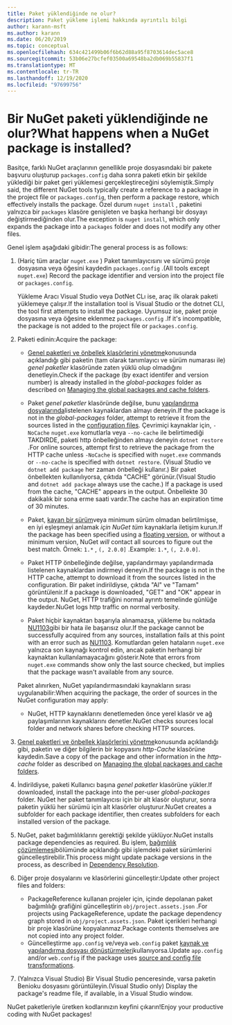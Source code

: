```yaml
---
title: Paket yüklendiğinde ne olur?
description: Paket yükleme işlemi hakkında ayrıntılı bilgi
author: karann-msft
ms.author: karann
ms.date: 06/20/2019
ms.topic: conceptual
ms.openlocfilehash: 634c421499b06f6b62d88a95f8703614dec5ace8
ms.sourcegitcommit: 53b06e27bcfef03500a69548ba2db069b55837f1
ms.translationtype: MT
ms.contentlocale: tr-TR
ms.lasthandoff: 12/19/2020
ms.locfileid: "97699756"
---
```

# <a name="what-happens-when-a-nuget-package-is-installed"></a><span data-ttu-id="b532a-103">Bir NuGet paketi yüklendiğinde ne olur?</span><span class="sxs-lookup"><span data-stu-id="b532a-103">What happens when a NuGet package is installed?</span></span>

<span data-ttu-id="b532a-104">Basitçe, farklı NuGet araçlarının genellikle proje dosyasındaki bir pakete başvuru oluşturup `packages.config` daha sonra paketi etkin bir şekilde yüklediği bir paket geri yüklemesi gerçekleştireceğini söylemiştik.</span><span class="sxs-lookup"><span data-stu-id="b532a-104">Simply said, the different NuGet tools typically create a reference to a package in the project file or `packages.config`, then perform a package restore, which effectively installs the package.</span></span> <span data-ttu-id="b532a-105">Özel durum `nuget install` , paketini yalnızca bir `packages` klasöre genişleten ve başka herhangi bir dosyayı değiştirmediğinden olur.</span><span class="sxs-lookup"><span data-stu-id="b532a-105">The exception is `nuget install`, which only expands the package into a `packages` folder and does not modify any other files.</span></span>

<span data-ttu-id="b532a-106">Genel işlem aşağıdaki gibidir:</span><span class="sxs-lookup"><span data-stu-id="b532a-106">The general process is as follows:</span></span>

1. <span data-ttu-id="b532a-107">(Hariç tüm araçlar `nuget.exe` ) Paket tanımlayıcısını ve sürümü proje dosyasına veya öğesini kaydedin `packages.config` .</span><span class="sxs-lookup"><span data-stu-id="b532a-107">(All tools except `nuget.exe`) Record the package identifier and version into the project file or `packages.config`.</span></span>

   <span data-ttu-id="b532a-108">Yükleme Aracı Visual Studio veya DotNet CLı ise, araç ilk olarak paketi yüklemeye çalışır.</span><span class="sxs-lookup"><span data-stu-id="b532a-108">If the installation tool is Visual Studio or the dotnet CLI, the tool first attempts to install the package.</span></span> <span data-ttu-id="b532a-109">Uyumsuz ise, paket proje dosyasına veya öğesine eklenmez `packages.config` .</span><span class="sxs-lookup"><span data-stu-id="b532a-109">If it's incompatible, the package is not added to the project file or `packages.config`.</span></span>

2. <span data-ttu-id="b532a-110">Paketi edinin:</span><span class="sxs-lookup"><span data-stu-id="b532a-110">Acquire the package:</span></span>
   - <span data-ttu-id="b532a-111">[Genel paketleri ve önbellek klasörlerini yönetme](../consume-packages/managing-the-global-packages-and-cache-folders.md)konusunda açıklandığı gibi paketin (tam olarak tanımlayıcı ve sürüm numarası ile) *genel paketler* klasöründe zaten yüklü olup olmadığını denetleyin.</span><span class="sxs-lookup"><span data-stu-id="b532a-111">Check if the package (by exact identifer and version number) is already installed in the *global-packages* folder as described on [Managing the global packages and cache folders](../consume-packages/managing-the-global-packages-and-cache-folders.md).</span></span>

   - <span data-ttu-id="b532a-112">Paket *genel paketler* klasöründe değilse, bunu [yapılandırma dosyalarında](../consume-packages/Configuring-NuGet-Behavior.md)listelenen kaynaklardan almayı deneyin.</span><span class="sxs-lookup"><span data-stu-id="b532a-112">If the package is not in the *global-packages* folder, attempt to retrieve it from the sources listed in the [configuration files](../consume-packages/Configuring-NuGet-Behavior.md).</span></span> <span data-ttu-id="b532a-113">Çevrimiçi kaynaklar için, `-NoCache` `nuget.exe` komutlarla veya `--no-cache` ile belirtimediği TAKDIRDE, paketi http önbelleğinden almayı deneyin `dotnet restore` .</span><span class="sxs-lookup"><span data-stu-id="b532a-113">For online sources, attempt first to retrieve the package from the HTTP cache unless `-NoCache` is specified with `nuget.exe` commands or `--no-cache` is specified with `dotnet restore`.</span></span> <span data-ttu-id="b532a-114">(Visual Studio ve `dotnet add package` her zaman önbelleği kullanır.) Bir paket önbellekten kullanılıyorsa, çıktıda "CACHE" görünür.</span><span class="sxs-lookup"><span data-stu-id="b532a-114">(Visual Studio and `dotnet add package` always use the cache.) If a package is used from the cache, "CACHE" appears in the output.</span></span> <span data-ttu-id="b532a-115">Önbellekte 30 dakikalık bir sona erme saati vardır.</span><span class="sxs-lookup"><span data-stu-id="b532a-115">The cache has an expiration time of 30 minutes.</span></span>

   - <span data-ttu-id="b532a-116">Paket, [kayan bir sürüm](../consume-packages/Package-References-in-Project-Files.md#floating-versions)veya minimum sürüm olmadan belirtilmişse, en iyi eşleşmeyi anlamak *için NuGet tüm* kaynaklarla iletişim kurun.</span><span class="sxs-lookup"><span data-stu-id="b532a-116">If the package has been specified using a [floating version](../consume-packages/Package-References-in-Project-Files.md#floating-versions), or without a minimum version, NuGet *will* contact all sources to figure out the best match.</span></span>
   <span data-ttu-id="b532a-117">Örnek: `1.*` , `(, 2.0.0]` .</span><span class="sxs-lookup"><span data-stu-id="b532a-117">Example: `1.*`, `(, 2.0.0]`.</span></span>

   - <span data-ttu-id="b532a-118">Paket HTTP önbelleğinde değilse, yapılandırmayı yapılandırmada listelenen kaynaklardan indirmeyi deneyin.</span><span class="sxs-lookup"><span data-stu-id="b532a-118">If the package is not in the HTTP cache, attempt to download it from the sources listed in the configuration.</span></span> <span data-ttu-id="b532a-119">Bir paket indirildiyse, çıktıda "Al" ve "Tamam" görüntülenir.</span><span class="sxs-lookup"><span data-stu-id="b532a-119">If a package is downloaded, "GET" and "OK" appear in the output.</span></span> <span data-ttu-id="b532a-120">NuGet, HTTP trafiğini normal ayrıntı temelinde günlüğe kaydeder.</span><span class="sxs-lookup"><span data-stu-id="b532a-120">NuGet logs http traffic on normal verbosity.</span></span>

   - <span data-ttu-id="b532a-121">Paket hiçbir kaynaktan başarıyla alınamazsa, yükleme bu noktada [NU1103](../reference/errors-and-warnings/NU1103.md)gibi bir hata ile başarısız olur.</span><span class="sxs-lookup"><span data-stu-id="b532a-121">If the package cannot be successfully acquired from any sources, installation fails at this point with an error such as [NU1103](../reference/errors-and-warnings/NU1103.md).</span></span> <span data-ttu-id="b532a-122">Komutlardan gelen hataların `nuget.exe` yalnızca son kaynağı kontrol edin, ancak paketin herhangi bir kaynaktan kullanılamayacağını gösterir.</span><span class="sxs-lookup"><span data-stu-id="b532a-122">Note that errors from `nuget.exe` commands show only the last source checked, but implies that the package wasn't available from any source.</span></span>

   <span data-ttu-id="b532a-123">Paket alınırken, NuGet yapılandırmasındaki kaynakların sırası uygulanabilir:</span><span class="sxs-lookup"><span data-stu-id="b532a-123">When acquiring the package, the order of sources in the NuGet configuration may apply:</span></span>

   - <span data-ttu-id="b532a-124">NuGet, HTTP kaynaklarını denetlemeden önce yerel klasör ve ağ paylaşımlarının kaynaklarını denetler.</span><span class="sxs-lookup"><span data-stu-id="b532a-124">NuGet checks sources local folder and network shares before checking HTTP sources.</span></span>

3. <span data-ttu-id="b532a-125">[Genel paketleri ve önbellek klasörlerini yönetme](../consume-packages/managing-the-global-packages-and-cache-folders.md)konusunda açıklandığı gibi, paketin ve diğer bilgilerin bir kopyasını *http-Cache* klasörüne kaydedin.</span><span class="sxs-lookup"><span data-stu-id="b532a-125">Save a copy of the package and other information in the *http-cache* folder as described on [Managing the global packages and cache folders](../consume-packages/managing-the-global-packages-and-cache-folders.md).</span></span>

4. <span data-ttu-id="b532a-126">İndirildiyse, paketi Kullanıcı başına *genel paketler* klasörüne yükler.</span><span class="sxs-lookup"><span data-stu-id="b532a-126">If downloaded, install the package into the per-user *global-packages* folder.</span></span> <span data-ttu-id="b532a-127">NuGet her paket tanımlayıcısı için bir alt klasör oluşturur, sonra paketin yüklü her sürümü için alt klasörler oluşturur.</span><span class="sxs-lookup"><span data-stu-id="b532a-127">NuGet creates a subfolder for each package identifier, then creates subfolders for each installed version of the package.</span></span>

5. <span data-ttu-id="b532a-128">NuGet, paket bağımlılıklarını gerektiği şekilde yüklüyor.</span><span class="sxs-lookup"><span data-stu-id="b532a-128">NuGet installs package dependencies as required.</span></span> <span data-ttu-id="b532a-129">Bu işlem, [bağımlılık çözümlemesi](../concepts/dependency-resolution.md)bölümünde açıklandığı gibi işlemdeki paket sürümlerini güncelleştirebilir.</span><span class="sxs-lookup"><span data-stu-id="b532a-129">This process might update package versions in the process, as described in [Dependency Resolution](../concepts/dependency-resolution.md).</span></span>

6. <span data-ttu-id="b532a-130">Diğer proje dosyalarını ve klasörlerini güncelleştir:</span><span class="sxs-lookup"><span data-stu-id="b532a-130">Update other project files and folders:</span></span>

    - <span data-ttu-id="b532a-131">PackageReference kullanan projeler için, içinde depolanan paket bağımlılığı grafiğini güncelleştirin `obj/project.assets.json` .</span><span class="sxs-lookup"><span data-stu-id="b532a-131">For projects using PackageReference, update the package dependency graph stored in `obj/project.assets.json`.</span></span> <span data-ttu-id="b532a-132">Paket içerikleri herhangi bir proje klasörüne kopyalanmaz.</span><span class="sxs-lookup"><span data-stu-id="b532a-132">Package contents themselves are not copied into any project folder.</span></span>
    - <span data-ttu-id="b532a-133">Güncelleştirme `app.config` ve/veya `web.config` paket [kaynak ve yapılandırma dosyası dönüştürmeleri](../create-packages/source-and-config-file-transformations.md)kullanıyorsa.</span><span class="sxs-lookup"><span data-stu-id="b532a-133">Update `app.config` and/or `web.config` if the package uses [source and config file transformations](../create-packages/source-and-config-file-transformations.md).</span></span>

7. <span data-ttu-id="b532a-134">(Yalnızca Visual Studio) Bir Visual Studio penceresinde, varsa paketin Benioku dosyasını görüntüleyin.</span><span class="sxs-lookup"><span data-stu-id="b532a-134">(Visual Studio only) Display the package's readme file, if available, in a Visual Studio window.</span></span>

<span data-ttu-id="b532a-135">NuGet paketleriyle üretken kodlarınızın keyfini çıkarın!</span><span class="sxs-lookup"><span data-stu-id="b532a-135">Enjoy your productive coding with NuGet packages!</span></span>
